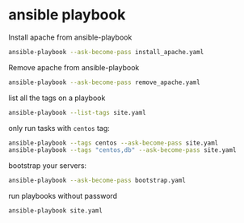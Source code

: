# ansible playbook

Install apache from ansible-playbook
```bash
ansible-playbook --ask-become-pass install_apache.yaml
```

Remove apache from ansible-playbook
```bash
ansible-playbook --ask-become-pass remove_apache.yaml
```

list all the tags on a playbook
```bash
ansible-playbook --list-tags site.yaml
```

only run tasks with `centos` tag:
```bash
ansible-playbook --tags centos --ask-become-pass site.yaml
ansible-playbook --tags "centos,db" --ask-become-pass site.yaml
```

bootstrap your servers:
```bash
ansible-playbook --ask-become-pass bootstrap.yaml
```

run playbooks without password
```bash
ansible-playbook site.yaml
```
